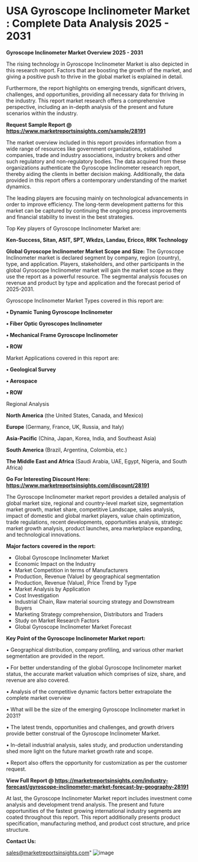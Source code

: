 # USA Gyroscope Inclinometer Market : Complete Data Analysis 2025 - 2031

<Strong> Gyroscope Inclinometer Market Overview 2025 - 2031</strong>

The rising technology in Gyroscope Inclinometer Market is also depicted in this research report. Factors that are boosting the growth of the market, and giving a positive push to thrive in the global market is explained in detail.

Furthermore, the report highlights on emerging trends, significant drivers, challenges, and opportunities, providing all necessary data for thriving in the industry. This report market research offers a comprehensive perspective, including an in-depth analysis of the present and future scenarios within the industry.

<strong>Request Sample Report @ <a href=https://www.marketreportsinsights.com/sample/28191>https://www.marketreportsinsights.com/sample/28191</a></strong>

The market overview included in this report provides information from a wide range of resources like government organizations, established companies, trade and industry associations, industry brokers and other such regulatory and non-regulatory bodies. The data acquired from these organizations authenticate the Gyroscope Inclinometer research report, thereby aiding the clients in better decision making. Additionally, the data provided in this report offers a contemporary understanding of the market dynamics.

The leading players are focusing mainly on technological advancements in order to improve efficiency. The long-term development patterns for this market can be captured by continuing the ongoing process improvements and financial stability to invest in the best strategies.

Top Key players of Gyroscope Inclinometer Market are:

<strong>Ken-Success, Sitan, ASIT, SPT, Wkdzs, Landau, Ericco, RRK Technology</strong>

<strong><b>Global Gyroscope Inclinometer Market Scope and Size:</b></strong>
The Gyroscope Inclinometer market is declared segment by company, region (country), type, and application. Players, stakeholders, and other participants in the global Gyroscope Inclinometer market will gain the market scope as they use the report as a powerful resource. The segmental analysis focuses on revenue and product by type and application and the forecast period of 2025-2031.

Gyroscope Inclinometer Market Types covered in this report are:

<strong>• Dynamic Tuning Gyroscope Inclinometer

• Fiber Optic Gyroscopes Inclinometer

• Mechanical Frame Gyroscope Inclinometer

• ROW</strong>

Market Applications covered in this report are:

<strong>• Geological Survey

• Aerospace

• ROW</strong> 

Regional Analysis

<strong>North America</strong> (the United States, Canada, and Mexico)

<strong>Europe</strong> (Germany, France, UK, Russia, and Italy)

<strong>Asia-Pacific</strong> (China, Japan, Korea, India, and Southeast Asia)

<strong>South America</strong> (Brazil, Argentina, Colombia, etc.)

<strong>The Middle East and Africa</strong> (Saudi Arabia, UAE, Egypt, Nigeria, and South Africa)

<strong>Go For Interesting Discount Here: <a href=https://www.marketreportsinsights.com/discount/28191>https://www.marketreportsinsights.com/discount/28191</a></strong>

The Gyroscope Inclinometer market report provides a detailed analysis of global market size, regional and country-level market size, segmentation market growth, market share, competitive Landscape, sales analysis, impact of domestic and global market players, value chain optimization, trade regulations, recent developments, opportunities analysis, strategic market growth analysis, product launches, area marketplace expanding, and technological innovations.

<strong><b>Major factors covered in the report:</b></strong>
<ul>
  <li>Global Gyroscope Inclinometer Market </li>
  <li>Economic Impact on the Industry</li>
  <li>Market Competition in terms of Manufacturers</li>
  <li>Production, Revenue (Value) by geographical segmentation</li>
  <li>Production, Revenue (Value), Price Trend by Type</li>
  <li>Market Analysis by Application</li>
  <li>Cost Investigation</li>
  <li>Industrial Chain, Raw material sourcing strategy and Downstream Buyers</li>
  <li>Marketing Strategy comprehension, Distributors and Traders</li>
  <li>Study on Market Research Factors</li>
  <li>Global Gyroscope Inclinometer Market Forecast</li>
</ul>

<strong><b>Key Point of the Gyroscope Inclinometer Market report:</b></strong>

• Geographical distribution, company profiling, and various other market segmentation are provided in the report.

• For better understanding of the global Gyroscope Inclinometer market status, the accurate market valuation which comprises of size, share, and revenue are also covered.

• Analysis of the competitive dynamic factors better extrapolate the complete market overview

• What will be the size of the emerging Gyroscope Inclinometer market in 2031?

• The latest trends, opportunities and challenges, and growth drivers provide better construal of the Gyroscope Inclinometer Market.

• In-detail industrial analysis, sales study, and production understanding shed more light on the future market growth rate and scope.

• Report also offers the opportunity for customization as per the customer request.

<strong><b>View Full Report @ <a href=https://marketreportsinsights.com/industry-forecast/gyroscope-inclinometer-market-forecast-by-geography-28191>https://marketreportsinsights.com/industry-forecast/gyroscope-inclinometer-market-forecast-by-geography-28191</a></b></strong>


At last, the Gyroscope Inclinometer Market report includes investment come analysis and development trend analysis. The present and future opportunities of the fastest growing international industry segments are coated throughout this report. This report additionally presents product specification, manufacturing method, and product cost structure, and price structure.

<strong>Contact Us:</strong>

sales@marketreportsinsights.com"
![image](https://github.com/user-attachments/assets/bbbd14a1-5756-4821-9ab4-10577ad6759d)
